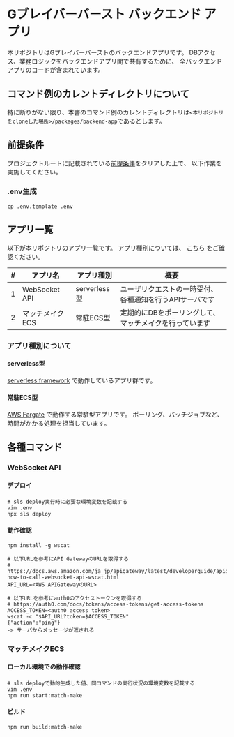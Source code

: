 # Gブレイバーバースト バックエンド アプリ

本リポジトリはGブレイバーバーストのバックエンドアプリです。
DBアクセス、業務ロジックをバックエンドアプリ間で共有するために、 全バックエンドアプリのコードが含まれています。

## コマンド例のカレントディレクトリについて
特に断りがない限り、本書のコマンド例のカレントディレクトリは```<本リポジトリをcloneした場所>/packages/backend-app```であるとします。

## 前提条件
プロジェクトルートに記載されている[前提条件](../../Readme.md#pre-required)をクリアした上で、
以下作業を実施してください。

### .env生成
```shell
cp .env.template .env
```

## アプリ一覧
以下が本リポジトリのアプリ一覧です。
アプリ種別については、 [こちら](#アプリ種別について) をご確認ください。

|#|アプリ名|アプリ種別|概要| 
| --- | --- | --- | --- |
|1|WebSocket API|serverless型|ユーザリクエストの一時受付、各種通知を行うAPIサーバです |
|2|マッチメイクECS|常駐ECS型|定期的にDBをポーリングして、マッチメイクを行っています|

### アプリ種別について
#### serverless型
[serverless framework](https://github.com/serverless/serverless) で動作しているアプリ群です。

#### 常駐ECS型
[AWS Fargate](https://aws.amazon.com/jp/fargate/) で動作する常駐型アプリです。
ポーリング、バッチジョブなど、時間がかかる処理を担当しています。

## 各種コマンド
### WebSocket API
#### デプロイ
```shell
# sls deploy実行時に必要な環境変数を記載する
vim .env
npx sls deploy
```

#### 動作確認
```shell
npm install -g wscat

# 以下URLを参考にAPI GatewayのURLを取得する
# https://docs.aws.amazon.com/ja_jp/apigateway/latest/developerguide/apigateway-how-to-call-websocket-api-wscat.html 
API_URL=<AWS APIGatewayのURL>

# 以下URLを参考にauth0のアクセストークンを取得する
# https://auth0.com/docs/tokens/access-tokens/get-access-tokens
ACCESS_TOKEN=<auth0 access token>
wscat -c "$API_URL?token=$ACCESS_TOKEN"
{"action":"ping"}
-> サーバからメッセージが返される
```

### マッチメイクECS
#### ローカル環境での動作確認
```shell
# sls deployで動的生成した値、同コマンドの実行状況の環境変数を記載する
vim .env
npm run start:match-make
```

#### ビルド
```shell
npm run build:match-make
```